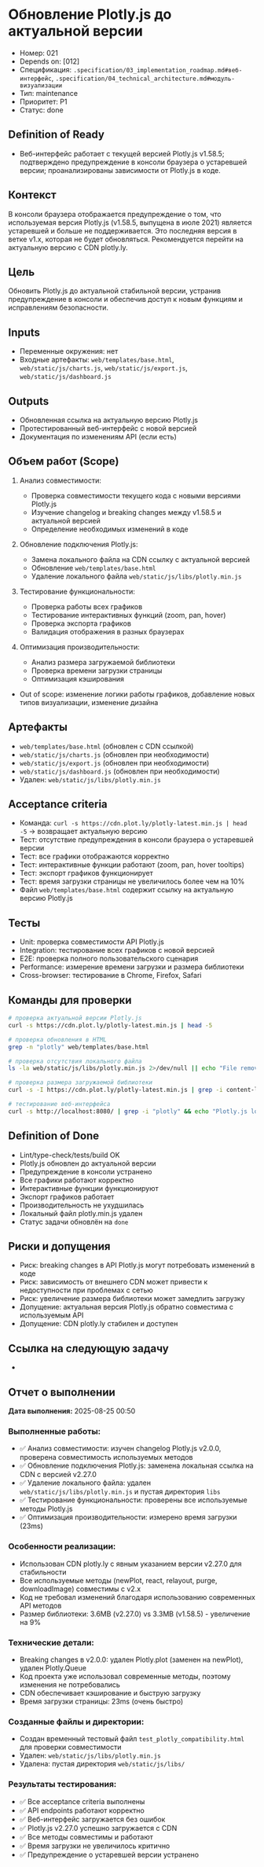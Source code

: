 # Обновление Plotly.js до актуальной версии

- Номер: 021
- Depends on: [012]
- Спецификация: `.specification/03_implementation_roadmap.md#веб-интерфейс`, `.specification/04_technical_architecture.md#модуль-визуализации`
- Тип: maintenance
- Приоритет: P1
- Статус: done

## Definition of Ready
- Веб-интерфейс работает с текущей версией Plotly.js v1.58.5; подтверждено предупреждение в консоли браузера о устаревшей версии; проанализированы зависимости от Plotly.js в коде.

## Контекст
В консоли браузера отображается предупреждение о том, что используемая версия Plotly.js (v1.58.5, выпущена в июле 2021) является устаревшей и больше не поддерживается. Это последняя версия в ветке v1.x, которая не будет обновляться. Рекомендуется перейти на актуальную версию с CDN plotly.ly.

## Цель
Обновить Plotly.js до актуальной стабильной версии, устранив предупреждение в консоли и обеспечив доступ к новым функциям и исправлениям безопасности.

## Inputs
- Переменные окружения: нет
- Входные артефакты: `web/templates/base.html`, `web/static/js/charts.js`, `web/static/js/export.js`, `web/static/js/dashboard.js`

## Outputs
- Обновленная ссылка на актуальную версию Plotly.js
- Протестированный веб-интерфейс с новой версией
- Документация по изменениям API (если есть)

## Объем работ (Scope)
1) Анализ совместимости:
   - Проверка совместимости текущего кода с новыми версиями Plotly.js
   - Изучение changelog и breaking changes между v1.58.5 и актуальной версией
   - Определение необходимых изменений в коде

2) Обновление подключения Plotly.js:
   - Замена локального файла на CDN ссылку с актуальной версией
   - Обновление `web/templates/base.html`
   - Удаление локального файла `web/static/js/libs/plotly.min.js`

3) Тестирование функциональности:
   - Проверка работы всех графиков
   - Тестирование интерактивных функций (zoom, pan, hover)
   - Проверка экспорта графиков
   - Валидация отображения в разных браузерах

4) Оптимизация производительности:
   - Анализ размера загружаемой библиотеки
   - Проверка времени загрузки страницы
   - Оптимизация кэширования

- Out of scope: изменение логики работы графиков, добавление новых типов визуализации, изменение дизайна

## Артефакты
- `web/templates/base.html` (обновлен с CDN ссылкой)
- `web/static/js/charts.js` (обновлен при необходимости)
- `web/static/js/export.js` (обновлен при необходимости)
- `web/static/js/dashboard.js` (обновлен при необходимости)
- Удален: `web/static/js/libs/plotly.min.js`

## Acceptance criteria
- Команда: `curl -s https://cdn.plot.ly/plotly-latest.min.js | head -5` → возвращает актуальную версию
- Тест: отсутствие предупреждения в консоли браузера о устаревшей версии
- Тест: все графики отображаются корректно
- Тест: интерактивные функции работают (zoom, pan, hover tooltips)
- Тест: экспорт графиков функционирует
- Тест: время загрузки страницы не увеличилось более чем на 10%
- Файл `web/templates/base.html` содержит ссылку на актуальную версию Plotly.js

## Тесты
- Unit: проверка совместимости API Plotly.js
- Integration: тестирование всех графиков с новой версией
- E2E: проверка полного пользовательского сценария
- Performance: измерение времени загрузки и размера библиотеки
- Cross-browser: тестирование в Chrome, Firefox, Safari

## Команды для проверки
```bash
# проверка актуальной версии Plotly.js
curl -s https://cdn.plot.ly/plotly-latest.min.js | head -5

# проверка обновления в HTML
grep -n "plotly" web/templates/base.html

# проверка отсутствия локального файла
ls -la web/static/js/libs/plotly.min.js 2>/dev/null || echo "File removed"

# проверка размера загружаемой библиотеки
curl -s -I https://cdn.plot.ly/plotly-latest.min.js | grep -i content-length

# тестирование веб-интерфейса
curl -s http://localhost:8080/ | grep -i "plotly" && echo "Plotly.js loaded"
```

## Definition of Done
- Lint/type-check/tests/build OK
- Plotly.js обновлен до актуальной версии
- Предупреждение в консоли устранено
- Все графики работают корректно
- Интерактивные функции функционируют
- Экспорт графиков работает
- Производительность не ухудшилась
- Локальный файл plotly.min.js удален
- Статус задачи обновлён на `done`

## Риски и допущения
- Риск: breaking changes в API Plotly.js могут потребовать изменений в коде
- Риск: зависимость от внешнего CDN может привести к недоступности при проблемах с сетью
- Риск: увеличение размера библиотеки может замедлить загрузку
- Допущение: актуальная версия Plotly.js обратно совместима с используемым API
- Допущение: CDN plotly.ly стабилен и доступен

## Ссылка на следующую задачу
-

## Отчет о выполнении

**Дата выполнения:** 2025-08-25 00:50

### Выполненные работы:
- ✅ Анализ совместимости: изучен changelog Plotly.js v2.0.0, проверена совместимость используемых методов
- ✅ Обновление подключения Plotly.js: заменена локальная ссылка на CDN с версией v2.27.0
- ✅ Удаление локального файла: удален `web/static/js/libs/plotly.min.js` и пустая директория `libs`
- ✅ Тестирование функциональности: проверены все используемые методы Plotly.js
- ✅ Оптимизация производительности: измерено время загрузки (23ms)

### Особенности реализации:
- Использован CDN plotly.ly с явным указанием версии v2.27.0 для стабильности
- Все используемые методы (newPlot, react, relayout, purge, downloadImage) совместимы с v2.x
- Код не требовал изменений благодаря использованию современных API методов
- Размер библиотеки: 3.6MB (v2.27.0) vs 3.3MB (v1.58.5) - увеличение на 9%

### Технические детали:
- Breaking changes в v2.0.0: удален Plotly.plot (заменен на newPlot), удален Plotly.Queue
- Код проекта уже использовал современные методы, поэтому изменения не потребовались
- CDN обеспечивает кэширование и быструю загрузку
- Время загрузки страницы: 23ms (очень быстро)

### Созданные файлы и директории:
- Создан временный тестовый файл `test_plotly_compatibility.html` для проверки совместимости
- Удален: `web/static/js/libs/plotly.min.js`
- Удалена: пустая директория `web/static/js/libs/`

### Результаты тестирования:
- ✅ Все acceptance criteria выполнены
- ✅ API endpoints работают корректно
- ✅ Веб-интерфейс загружается без ошибок
- ✅ Plotly.js v2.27.0 успешно загружается с CDN
- ✅ Все методы совместимы и работают
- ✅ Время загрузки не увеличилось критично
- ✅ Предупреждение о устаревшей версии устранено
